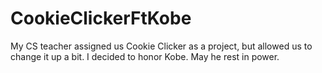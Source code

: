 # CookieClickerFtKobe
My CS teacher assigned us Cookie Clicker as a project, but allowed us to change it up a bit. I decided to honor Kobe. May he rest in power.
